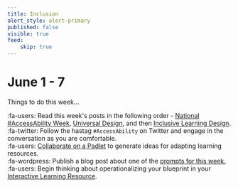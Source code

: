 ```yaml
---
title: Inclusion
alert_style: alert-primary
published: false
visible: true
feed:
    skip: true
---
```


# June 1 - 7
Things to do this week...

:fa-users: Read this week's posts in the following order - [National #AccessAbility Week](https://edtechuvic.ca/edci335/national-accessability-week/), [Universal Design](https://edtechuvic.ca/edci335/universal-design/), and then [Inclusive Learning Design](https://edtechuvic.ca/edci335/inclusive-learning-design/).  
:fa-twitter: Follow the hastag `#AccessAbility` on Twitter and engage in the conversation as you are comfortable.  
:fa-users: [Collaborate on a Padlet](https://padlet.com/hjamessd61/tl9y5b0a0p7niwuf) to generate ideas for adapting learning resources.  
:fa-wordpress: Publish a blog post about one of the [prompts for this week.](https://edtechuvic.ca/edci335/prompt-inclusive-design/)     
:fa-users: Begin thinking about operationalizing your blueprint in your [Interactive Learning Resource](https://edtechuvic.ca/edci335/interactive-learning-resource/).   
